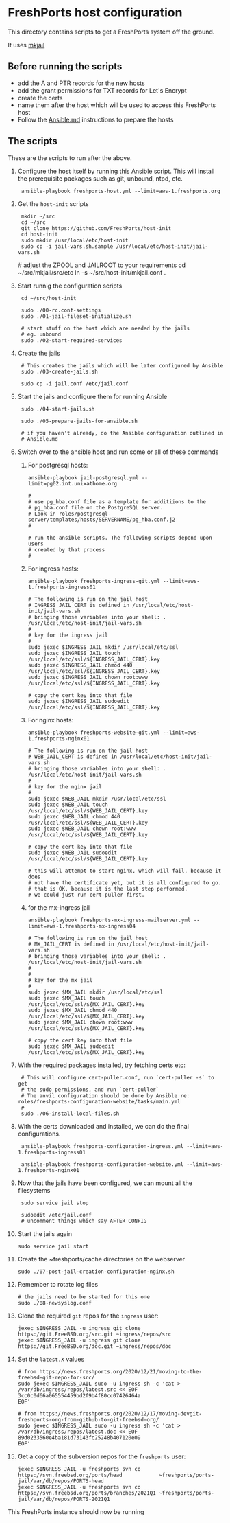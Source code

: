 # FreshPorts host configuration

This directory contains scripts to get a FreshPorts system off the ground.

It uses [mkjail](https://github.com/mkjail/mkjail)

## Before running the scripts

* add the A and PTR records for the new hosts
* add the grant permissions for TXT records for Let's Encrypt
* create the certs
* name them after the host which will be used to access this FreshPorts host
* Follow the [Ansible.md](Ansible.md) instructions to prepare the hosts

## The scripts

These are the scripts to run after the above.

1. Configure the host itself by running this Ansible script. This will
install the prerequisite packages such as git, unbound, ntpd, etc.

        ansible-playbook freshports-host.yml --limit=aws-1.freshports.org

1. Get the `host-init` scripts
    
        mkdir ~/src
        cd ~/src
        git clone https://github.com/FreshPorts/host-init
        cd host-init
        sudo mkdir /usr/local/etc/host-init
        sudo cp -i jail-vars.sh.sample /usr/local/etc/host-init/jail-vars.sh

	\# adjust the ZPOOL and JAILROOT to your requirements
        cd ~/src/mkjail/src/etc
        ln -s ~/src/host-init/mkjail.conf .

1. Start runnig the configuration scripts

        cd ~/src/host-init

        sudo ./00-rc.conf-settings
        sudo ./01-jail-fileset-initialize.sh

        # start stuff on the host which are needed by the jails
        # eg. unbound
        sudo ./02-start-required-services

1. Create the jails

        # This creates the jails which will be later configured by Ansible
        sudo ./03-create-jails.sh

        sudo cp -i jail.conf /etc/jail.conf

1. Start the jails and configure them for running Ansible

        sudo ./04-start-jails.sh

        sudo ./05-prepare-jails-for-ansible.sh

        # if you haven't already, do the Ansible configuration outlined in
        # Ansible.md

1. Switch over to the ansible host and run some or all of these commands

     1. For postgresql hosts:

            ansible-playbook jail-postgresql.yml --limit=pg02.int.unixathome.org

            #
            # use pg_hba.conf file as a template for additiions to the
            # pg_hba.conf file on the PostgreSQL server.
            # Look in roles/postgresql-server/templates/hosts/SERVERNAME/pg_hba.conf.j2
            #

            # run the ansible scripts. The following scripts depend upon users
            # created by that process
            #

     1. For ingress hosts:

            ansible-playbook freshports-ingress-git.yml --limit=aws-1.freshports-ingress01

            # The following is run on the jail host
            # INGRESS_JAIL_CERT is defined in /usr/local/etc/host-init/jail-vars.sh
            # bringing those variables into your shell: . /usr/local/etc/host-init/jail-vars.sh
            #
            # key for the ingress jail
            #
            sudo jexec $INGRESS_JAIL mkdir /usr/local/etc/ssl
            sudo jexec $INGRESS_JAIL touch /usr/local/etc/ssl/${INGRESS_JAIL_CERT}.key
            sudo jexec $INGRESS_JAIL chmod 440 /usr/local/etc/ssl/${INGRESS_JAIL_CERT}.key
            sudo jexec $INGRESS_JAIL chown root:www /usr/local/etc/ssl/${INGRESS_JAIL_CERT}.key

            # copy the cert key into that file
            sudo jexec $INGRESS_JAIL sudoedit /usr/local/etc/ssl/${INGRESS_JAIL_CERT}.key


     1. For nginx hosts:

            ansible-playbook freshports-website-git.yml --limit=aws-1.freshports-nginx01

            # The following is run on the jail host
            # WEB_JAIL_CERT is defined in /usr/local/etc/host-init/jail-vars.sh
            # bringing those variables into your shell: . /usr/local/etc/host-init/jail-vars.sh
            #
            # key for the nginx jail
            #
            sudo jexec $WEB_JAIL mkdir /usr/local/etc/ssl
            sudo jexec $WEB_JAIL touch /usr/local/etc/ssl/${WEB_JAIL_CERT}.key
            sudo jexec $WEB_JAIL chmod 440 /usr/local/etc/ssl/${WEB_JAIL_CERT}.key
            sudo jexec $WEB_JAIL chown root:www /usr/local/etc/ssl/${WEB_JAIL_CERT}.key

            # copy the cert key into that file
            sudo jexec $WEB_JAIL sudoedit /usr/local/etc/ssl/${WEB_JAIL_CERT}.key

            # this will attempt to start nginx, which will fail, because it does
            # not have the certificate yet, but it is all configured to go.
            # that is OK, because it is the last step performed.
            # we could just run cert-puller first.

     1. for the mx-ingress jail

            ansible-playbook freshports-mx-ingress-mailserver.yml --limit=aws-1.freshports-mx-ingress04

            # The following is run on the jail host
            # MX_JAIL_CERT is defined in /usr/local/etc/host-init/jail-vars.sh
            # bringing those variables into your shell: . /usr/local/etc/host-init/jail-vars.sh
            #
            #
            # key for the mx jail
            #
            sudo jexec $MX_JAIL mkdir /usr/local/etc/ssl
            sudo jexec $MX_JAIL touch /usr/local/etc/ssl/${MX_JAIL_CERT}.key
            sudo jexec $MX_JAIL chmod 440 /usr/local/etc/ssl/${MX_JAIL_CERT}.key
            sudo jexec $MX_JAIL chown root:www /usr/local/etc/ssl/${MX_JAIL_CERT}.key

            # copy the cert key into that file
            sudo jexec $MX_JAIL sudoedit /usr/local/etc/ssl/${MX_JAIL_CERT}.key


1. With the required packages installed, try fetching certs etc:

        # This will configure cert-puller.conf, run `cert-puller -s` to get
        # the sudo permissions, and run `cert-puller`
        # The anvil configuration should be done by Ansible re: roles/freshports-configuration-website/tasks/main.yml
        #
        sudo ./06-install-local-files.sh

1. With the certs downloaded and installed, we can do the final configurations.

        ansible-playbook freshports-configuration-ingress.yml --limit=aws-1.freshports-ingress01

        ansible-playbook freshports-configuration-website.yml --limit=aws-1.freshports-nginx01

1. Now that the jails have been configured, we can mount all the filesystems

        sudo service jail stop
 
        sudoedit /etc/jail.conf
        # uncomment things which say AFTER CONFIG

1.  Start the jails again

        sudo service jail start


1.  Create the ~freshports/cache directories on the webserver

        sudo ./07-post-jail-creation-configuration-nginx.sh


1.  Remember to rotate log files

        # the jails need to be started for this one
        sudo ./08-newsyslog.conf

1.  Clone the required `git` repos for the `ingress` user:

        jexec $INGRESS_JAIL -u ingress git clone https://git.FreeBSD.org/src.git ~ingress/repos/src
        jexec $INGRESS_JAIL -u ingress git clone https://git.FreeBSD.org/doc.git ~ingress/repos/doc

1.  Set the `latest.X` values


        # from https://news.freshports.org/2020/12/21/moving-to-the-freebsd-git-repo-for-src/
        sudo jexec $INGRESS_JAIL sudo -u ingress sh -c 'cat > /var/db/ingress/repos/latest.src << EOF
        3cc0c0d66a065554459bd2f9b4f80cc07426464a
        EOF'

        # from https://news.freshports.org/2020/12/17/moving-devgit-freshports-org-from-github-to-git-freebsd-org/
        sudo jexec $INGRESS_JAIL sudo -u ingress sh -c 'cat > /var/db/ingress/repos/latest.doc << EOF
        89d0233560e4ba181d73143fc25248b407120e09
        EOF'

1.  Get a copy of the subversion repos for the `freshports` user:

        jexec $INGRESS_JAIL -u freshports svn co https://svn.freebsd.org/ports/head            ~freshports/ports-jail/var/db/repos/PORTS-head
        jexec $INGRESS_JAIL -u freshports svn co https://svn.freebsd.org/ports/branches/2021Q1 ~freshports/ports-jail/var/db/repos/PORTS-2021Q1


This FreshPorts instance should now be running

